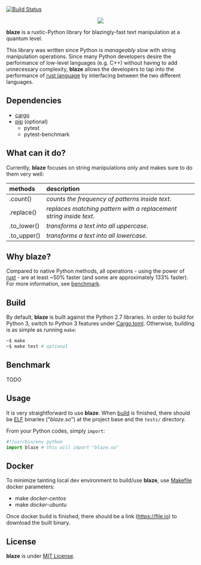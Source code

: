 [![Build Status](https://travis-ci.org/initbar/blaze.svg?branch=master)](https://travis-ci.org/initbar/blaze)
<p align="center">
  <img src="https://raw.githubusercontent.com/initbar/blaze/docs/logo.png">
</p>

**blaze** is a rustic-Python library for blazingly-fast text manipulation at a quantum level.

This library was written since Python is *manageably slow* with string manipulation operations. Since many Python developers desire the performance of low-level languages (e.g. C++) without having to add unnecessary complexity, **blaze** allows the developers to tap into the performance of [rust language](https://www.rust-lang.org) by interfacing between the two different languages.

## Dependencies

- [cargo](https://github.com/rust-lang/cargo)
- [pip](https://github.com/pypa/pip) (optional)
  - pytest
  - pytest-benchmark

## What can it do?

Currently, **blaze** focuses on string manipulations only and makes sure to do them very well:

| methods     | description |
| :---------- |:------------|
| .count()    | *counts the frequency of patterns inside text*. |
| .replace()  | *replaces matching pattern with a replacement string inside text*. |
| .to_lower() | *transforms a text into all uppercase*. |
| .to_upper() | *transforms a text into all lowercase*. |

## Why **blaze**?

Compared to native Python methods, all operations - using the power of [rust](https://www.rust-lang.org) - are at least ~50% faster (and some are approximately 133% faster). For more information, see [benchmark](#benchmark).

## Build

By default, **blaze** is built against the Python 2.7 libraries. In order to build for Python 3, switch to Python 3 features under [Cargo.toml](https://github.com/initbar/blaze/blob/master/src/Cargo.toml). Otherwise, building is as simple as running `make`:

```bash
~$ make
~$ make test # optional
```

## Benchmark

TODO

## Usage

It is very straightforward to use **blaze**. When [build](#build) is finished, there should be [ELF](https://en.wikipedia.org/wiki/Executable_and_Linkable_Format) binaries ("*blaze.so*") at the project base and the `tests/` directory.

From your Python codes, simply `import`:

```python
#!/usr/bin/env python
import blaze # this will import "blaze.so"
```

## Docker

To minimize tainting local dev environment to build/use **blaze**, use [Makefile](https://github.com/initbar/blaze/blob/master/Makefile) docker parameters:

- make *docker-centos*
- make *docker-ubuntu*

Once docker build is finished, there should be a link (https://file.io) to download the built binary.

## License

**blaze** is under [MIT License](./LICENSE.md).
